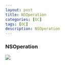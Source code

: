 ```yaml
---
layout: post
title: NSOperation
categories: [OC]
tags: [OC]
description: NSOperation
---
```





<h3>NSOperation</h3>

<img src="{{ site.BASE_PATH }}/assets/post/NSOperation.svg" ></img>
